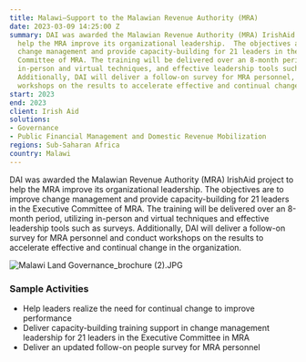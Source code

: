 ```yaml
---
title: Malawi—Support to the Malawian Revenue Authority (MRA)
date: 2023-03-09 14:25:00 Z
summary: DAI was awarded the Malawian Revenue Authority (MRA) IrishAid project to
  help the MRA improve its organizational leadership.  The objectives are to improve
  change management and provide capacity-building for 21 leaders in the Executive
  Committee of MRA. The training will be delivered over an 8-month period, utilizing
  in-person and virtual techniques, and effective leadership tools such as surveys.
  Additionally, DAI will deliver a follow-on survey for MRA personnel, and conduct
  workshops on the results to accelerate effective and continual change in the organization.
start: 2023
end: 2023
client: Irish Aid
solutions:
- Governance
- Public Financial Management and Domestic Revenue Mobilization
regions: Sub-Saharan Africa
country: Malawi
---
```


DAI was awarded the Malawian Revenue Authority (MRA) IrishAid project to help the MRA improve its organizational leadership.  The objectives are to improve change management and provide capacity-building for 21 leaders in the Executive Committee of MRA. The training will be delivered over an 8-month period, utilizing in-person and virtual techniques and effective leadership tools such as surveys. Additionally, DAI will deliver a follow-on survey for MRA personnel and conduct workshops on the results to accelerate effective and continual change in the organization.

![Malawi Land  Governance_brochure (2).JPG](/uploads/Malawi%20Land%20%20Governance_brochure%20(2).JPG)

### Sample Activities

* Help leaders realize the need for continual change to improve performance
* Deliver capacity-building training support in change management leadership for 21 leaders in the Executive Committee in MRA 
* Deliver an updated follow-on people survey for MRA personnel 

